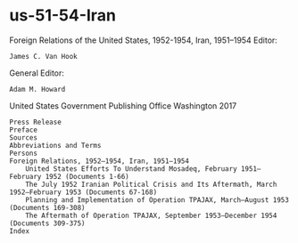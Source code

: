 # us-51-54-Iran

Foreign Relations of the United States, 1952-1954, Iran, 1951–1954
Editor:

    James C. Van Hook

General Editor:

    Adam M. Howard

United States Government Publishing Office
Washington
2017

    Press Release
    Preface
    Sources
    Abbreviations and Terms
    Persons
    Foreign Relations, 1952–1954, Iran, 1951–1954
        United States Efforts To Understand Mosadeq, February 1951–February 1952 (Documents 1-66)
        The July 1952 Iranian Political Crisis and Its Aftermath, March 1952–February 1953 (Documents 67-168)
        Planning and Implementation of Operation TPAJAX, March–August 1953 (Documents 169-308)
        The Aftermath of Operation TPAJAX, September 1953–December 1954 (Documents 309-375)
    Index

